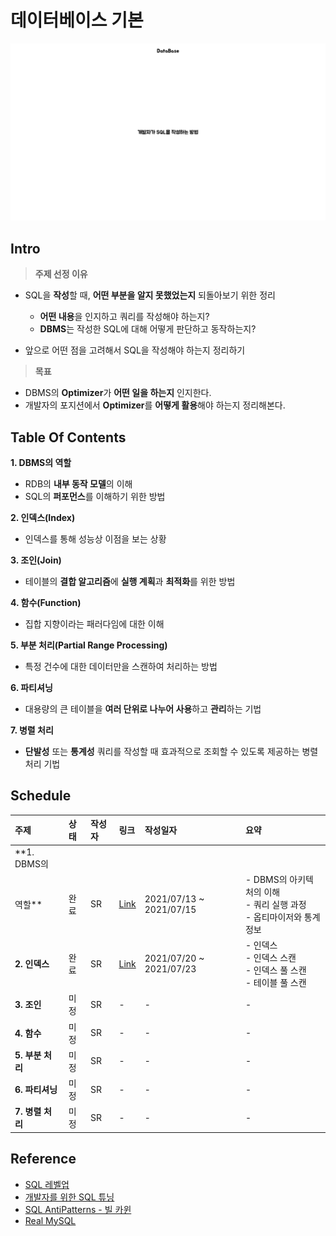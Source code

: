 # 데이터베이스 기본

![Database](../images/mysql/mysql_dbms.001.jpeg)

## Intro

> **주제 선정 이유**

- SQL을 **작성**할 때, **어떤 부분을 알지 못했었는지** 되돌아보기 위한 정리
	- **어떤 내용**을 인지하고 쿼리를 작성해야 하는지?
	- **DBMS**는 작성한 SQL에 대해 어떻게 판단하고 동작하는지?

- 앞으로 어떤 점을 고려해서 SQL을 작성해야 하는지 정리하기

> **목표**

- DBMS의 **Optimizer**가 **어떤 일을 하는지** 인지한다.
- 개발자의 포지션에서 **Optimizer**를 **어떻게 활용**해야 하는지 정리해본다.

## Table Of Contents

**1. DBMS의 역할**

- RDB의 **내부 동작 모델**의 이해
- SQL의 **퍼포먼스**를 이해하기 위한 방법

**2. 인덱스(Index)**

- 인덱스를 통해 성능상 이점을 보는 상황

**3. 조인(Join)**

- 테이블의 **결합 알고리즘**에 **실행 계획**과 **최적화**를 위한 방법

**4. 함수(Function)**

- 집합 지향이라는 패러다임에 대한 이해

**5. 부분 처리(Partial Range Processing)**

- 특정 건수에 대한 데이터만을 스캔하여 처리하는 방법

**6. 파티셔닝**

- 대용량의 큰 테이블을 **여러 단위로 나누어 사용**하고 **관리**하는 기법

**7. 병렬 처리**

- **단발성** 또는 **통계성** 쿼리를 작성할 때 효과적으로 조회할 수 있도록 제공하는 병렬 처리 기법

## Schedule

| 주제 | 상태 | 작성자 | 링크 | 작성일자 | 요약 |
| :--- | :--- | :--- | :--- | :--- | :--- |
| **1. DBMS의
역할** | 완료 | SR | [Link](contents/2021-07-17-db-dbms.md) | 2021/07/13 ~ 2021/07/15 | - DBMS의 아키텍처의 이해 <br/> - 쿼리 실행 과정 <br/> - 옵티마이저와 통계정보 |
| **2. 인덱스** | 완료 | SR | [Link](contents/2021-07-23-db-index.md) | 2021/07/20 ~ 2021/07/23 | - 인덱스 <br/> - 인덱스 스캔 <br/> - 인덱스 풀 스캔 <br/> - 테이블 풀 스캔 |
| **3. 조인** | 미정 | SR | -| - | - |
| **4. 함수** | 미정 | SR | - | - | - |
| **5. 부분 처리** | 미정 | SR | - | - | - |
| **6. 파티셔닝** | 미정 | SR | - | - | - |
| **7. 병렬 처리** | 미정 | SR | - | - | - |

## Reference

- [SQL 레벨업](https://www.hanbit.co.kr/store/books/look.php?p_code=B4250257160)
- [개발자를 위한 SQL 튜닝](https://www.hanbit.co.kr/store/books/look.php?p_code=E9267570814)
- [SQL AntiPatterns - 빌 카윈](http://ebook.insightbook.co.kr/book/25)
- [Real MySQL](https://wikibook.co.kr/real-mysql/)

